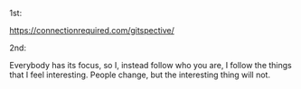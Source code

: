 1st: 

https://connectionrequired.com/gitspective/

2nd:

Everybody has its focus, so I, instead follow who you are, I follow the things that I feel interesting. People change, but the interesting thing will not.
